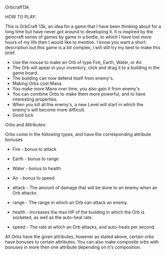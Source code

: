 Orbcraft13k



HOW TO PLAY:

This is OrbCraft 13k, an idea for a game that I have been thinking about for a long time but have never 
got around to developing it. It is inspired by the gemcraft series of games by game in a bottle, to which 
I have lost more hours of my life then I would like to mention. I know you want a short description but this game 
is a bit complex, I will still try my best to make this brief.


* Use the mouse to make an Orb of type Fire, Earth, Water, or Air.
* The Orb will apear in your inventory, click and drag it to a building in the game board.
* The building can now defend itself from enemy's.
* Making Orbs cost Mana.
* You make more Mana over time, you also gain it from enemy's
* You can combine Orbs to make them more powerful, and to have interesting properties.
* When you kill all the enemy's, a new Level will start in which the enemy's will become more difficult.
* Good luck


Orbs and Attributes:

Orbs come in the following types, and have the corresponding attribute bonuses

* Fire - bonus to attack
* Earth - bonus to range
* Water - bonus to health
* Air - bonus to speed

* attack - The amount of damage that will be done to an enemy when an Orb attacks
* range  - The range in which an Orb can attack an enemy.
* health - Increases the max HP of the building in which the Orb is socketed, as well as the auto-heal rate.
* speed  - The rate at which an Orb attacks, and auto-heals per second.

All Orbs have the given attributes, however as stated above, certain orbs have bonuses to certain attributes. 
You can also make composite orbs with bonuses in more then one attribute depending on it's composition.
